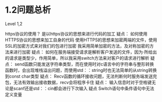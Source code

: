 # 1.2问题总析
Level 1,2

https协议的使用？
是以https协议的思想来进行代码的加工
疑点：
如何使用HTTPS协议的思想来加工自身的代码
使用HTTPS的思想来加密两端的文件，使用SSL的加密方式来对我们的包进行加密
我采用简单加密的方法，及对称加密的方法来进行加密
疑点：
如何在服务端接受请求是解析客户发送的文件，因为·所给出的请求是类型少，作用简单，所以我采用switch方法来对客户的请求进行解析
疑点：
send函数只能发送字符串类型，而在使用时对c语言中的字符串与整形转换函数时，会出现堆栈溢出问题，而使用std：：string时也无法简单的从string转换到const char类型
疑点：
Recv函数的循环接收问题，无法判断何时服务端发送完包，无法有效输出接收数据，recv会将程序卡住
疑点：
输入信息时对于空格键无论是scanf还是std：：cin都会进行下次输入
疑点
Switch语句中条件语句中无法定义变量
